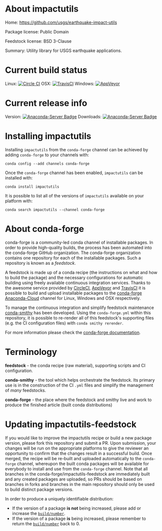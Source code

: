 About impactutils
=================

Home: https://github.com/usgs/earthquake-impact-utils

Package license: Public Domain

Feedstock license: BSD 3-Clause

Summary: Utility library for USGS earthquake applications.



Current build status
====================

Linux: [![Circle CI](https://circleci.com/gh/conda-forge/impactutils-feedstock.svg?style=shield)](https://circleci.com/gh/conda-forge/impactutils-feedstock)
OSX: [![TravisCI](https://travis-ci.org/conda-forge/impactutils-feedstock.svg?branch=master)](https://travis-ci.org/conda-forge/impactutils-feedstock)
Windows: [![AppVeyor](https://ci.appveyor.com/api/projects/status/github/conda-forge/impactutils-feedstock?svg=True)](https://ci.appveyor.com/project/conda-forge/impactutils-feedstock/branch/master)

Current release info
====================
Version: [![Anaconda-Server Badge](https://anaconda.org/conda-forge/impactutils/badges/version.svg)](https://anaconda.org/conda-forge/impactutils)
Downloads: [![Anaconda-Server Badge](https://anaconda.org/conda-forge/impactutils/badges/downloads.svg)](https://anaconda.org/conda-forge/impactutils)

Installing impactutils
======================

Installing `impactutils` from the `conda-forge` channel can be achieved by adding `conda-forge` to your channels with:

```
conda config --add channels conda-forge
```

Once the `conda-forge` channel has been enabled, `impactutils` can be installed with:

```
conda install impactutils
```

It is possible to list all of the versions of `impactutils` available on your platform with:

```
conda search impactutils --channel conda-forge
```


About conda-forge
=================

conda-forge is a community-led conda channel of installable packages.
In order to provide high-quality builds, the process has been automated into the
conda-forge GitHub organization. The conda-forge organization contains one repository
for each of the installable packages. Such a repository is known as a *feedstock*.

A feedstock is made up of a conda recipe (the instructions on what and how to build
the package) and the necessary configurations for automatic building using freely
available continuous integration services. Thanks to the awesome service provided by
[CircleCI](https://circleci.com/), [AppVeyor](http://www.appveyor.com/)
and [TravisCI](https://travis-ci.org/) it is possible to build and upload installable
packages to the [conda-forge](https://anaconda.org/conda-forge)
[Anaconda-Cloud](http://docs.anaconda.org/) channel for Linux, Windows and OSX respectively.

To manage the continuous integration and simplify feedstock maintenance
[conda-smithy](http://github.com/conda-forge/conda-smithy) has been developed.
Using the ``conda-forge.yml`` within this repository, it is possible to re-render all of
this feedstock's supporting files (e.g. the CI configuration files) with ``conda smithy rerender``.

For more information please check the [conda-forge documentation](https://conda-forge.org/docs/).

Terminology
===========

**feedstock** - the conda recipe (raw material), supporting scripts and CI configuration.

**conda-smithy** - the tool which helps orchestrate the feedstock.
                   Its primary use is in the construction of the CI ``.yml`` files
                   and simplify the management of *many* feedstocks.

**conda-forge** - the place where the feedstock and smithy live and work to
                  produce the finished article (built conda distributions)


Updating impactutils-feedstock
==============================

If you would like to improve the impactutils recipe or build a new
package version, please fork this repository and submit a PR. Upon submission,
your changes will be run on the appropriate platforms to give the reviewer an
opportunity to confirm that the changes result in a successful build. Once
merged, the recipe will be re-built and uploaded automatically to the
`conda-forge` channel, whereupon the built conda packages will be available for
everybody to install and use from the `conda-forge` channel.
Note that all branches in the conda-forge/impactutils-feedstock are
immediately built and any created packages are uploaded, so PRs should be based
on branches in forks and branches in the main repository should only be used to
build distinct package versions.

In order to produce a uniquely identifiable distribution:
 * If the version of a package **is not** being increased, please add or increase
   the [``build/number``](http://conda.pydata.org/docs/building/meta-yaml.html#build-number-and-string).
 * If the version of a package **is** being increased, please remember to return
   the [``build/number``](http://conda.pydata.org/docs/building/meta-yaml.html#build-number-and-string)
   back to 0.
